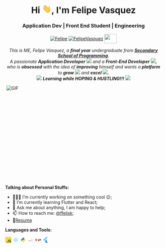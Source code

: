 <h1 align="center">Hi <img src="https://raw.githubusercontent.com/ABSphreak/ABSphreak/master/gifs/Hi.gif" width="30px">, I'm Felipe Vasquez</h1>
<h3 align="center"> Application Dev | Front End Student | Engineering  </h3>
<p align="center">
<a href="https://www.linkedin.com/in/felipe-vasquez-663316271/" target="blank"><img align="center" src="https://cdn.jsdelivr.net/npm/simple-icons@3.0.1/icons/linkedin.svg" alt="Felipe" height="30" width="40" /></a>
<a href="https://www.facebook.com/felipevasquez/" target="blank"><img align="center" src="https://cdn.jsdelivr.net/npm/simple-icons@3.0.1/icons/facebook.svg" alt="FelipeVasquez" height="30" width="40" /></a>
<a href = "mailto: felipevasquezxd@gmail.com"><img align="center" src="https://simpleicons.org/icons/gmail.svg" height="30" width="40" /></a>
</p>
</p>



<p align="center">
   <em>
      This is ME, Felipe Vasquez, a <b>final year</b> undergraduate from  
      <a href=""><b>Secondary School of Programming</b></a>. <br>  
      A passionate <b>Application Developer</b> <img src="https://github.com/TheDudeThatCode/TheDudeThatCode/blob/master/Assets/Developer.gif" width="30px">  
      and a <b>Front-End Developer</b> <img src="https://github.com/TheDudeThatCode/TheDudeThatCode/blob/master/Assets/Designer.gif" width="36px">, <br>  
      who is <b>obsessed</b> with the idea of <b>improving</b> himself and wants a <b>platform</b>  
      to <b>grow</b> <img src="https://github.com/TheDudeThatCode/TheDudeThatCode/blob/master/Assets/Rocket.gif" width="18px">  
      and <b>excel</b> <img src="https://github.com/TheDudeThatCode/TheDudeThatCode/blob/master/Assets/Medal.gif" width="20px">.  
  </em>
  <br>
  <img src="https://media.giphy.com/media/VgCDAzcKvsR6OM0uWg/giphy.gif" width="50" /> <b><i>Learning while HOPING & HUSTLING!!!</i></b> <img src="https://media.giphy.com/media/7j2hfyeVcDtf2/giphy.gif" width="50" />
</p>
<img align="right" alt="GIF" src="https://github.com/abhisheknaiidu/abhisheknaiidu/blob/master/code.gif?raw=true" width="500" height="320" />
  
**Talking about Personal Stuffs:**

- 👨🏽‍💻 I’m currently working on something cool :wink:;
- 🌱 I’m currently learning Flutter and React; 
- 💬 Ask me about anything, I am happy to help;
- 📫 How to reach me: [@ffelisk](https://instagram.com/ffelisk);
- 📝[Resume](https://drive.google.com/file/d/10GKdScol1BXsMQmSVO30rswZ8lqkakmy/view)

**Languages and Tools:**  

<code><img height="20" src="https://raw.githubusercontent.com/github/explore/80688e429a7d4ef2fca1e82350fe8e3517d3494d/topics/javascript/javascript.png"></code>
<code><img height="20" src="https://raw.githubusercontent.com/github/explore/80688e429a7d4ef2fca1e82350fe8e3517d3494d/topics/react/react.png"></code>
<code><img height="20" src="https://raw.githubusercontent.com/github/explore/80688e429a7d4ef2fca1e82350fe8e3517d3494d/topics/python/python.png"></code>
<code><img height="20" src="https://raw.githubusercontent.com/github/explore/80688e429a7d4ef2fca1e82350fe8e3517d3494d/topics/mysql/mysql.png"></code>
<code><img height="20" src="https://raw.githubusercontent.com/github/explore/80688e429a7d4ef2fca1e82350fe8e3517d3494d/topics/git/git.png"></code>
<code><img height="20" src="https://raw.githubusercontent.com/github/explore/80688e429a7d4ef2fca1e82350fe8e3517d3494d/topics/flutter/flutter.png"></code>

